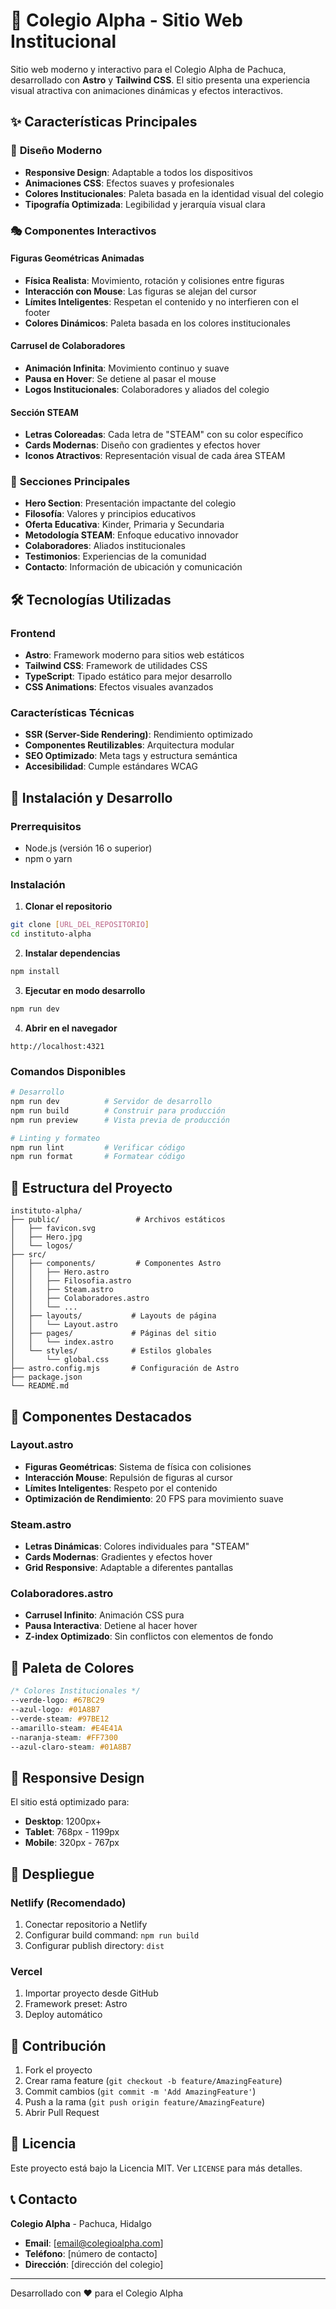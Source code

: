 # 🏫 Colegio Alpha - Sitio Web Institucional

Sitio web moderno y interactivo para el Colegio Alpha de Pachuca, desarrollado con **Astro** y **Tailwind CSS**. El sitio presenta una experiencia visual atractiva con animaciones dinámicas y efectos interactivos.

## ✨ Características Principales

### 🎨 **Diseño Moderno**
- **Responsive Design**: Adaptable a todos los dispositivos
- **Animaciones CSS**: Efectos suaves y profesionales
- **Colores Institucionales**: Paleta basada en la identidad visual del colegio
- **Tipografía Optimizada**: Legibilidad y jerarquía visual clara

### 🎭 **Componentes Interactivos**

#### **Figuras Geométricas Animadas**
- **Física Realista**: Movimiento, rotación y colisiones entre figuras
- **Interacción con Mouse**: Las figuras se alejan del cursor
- **Límites Inteligentes**: Respetan el contenido y no interfieren con el footer
- **Colores Dinámicos**: Paleta basada en los colores institucionales

#### **Carrusel de Colaboradores**
- **Animación Infinita**: Movimiento continuo y suave
- **Pausa en Hover**: Se detiene al pasar el mouse
- **Logos Institucionales**: Colaboradores y aliados del colegio

#### **Sección STEAM**
- **Letras Coloreadas**: Cada letra de "STEAM" con su color específico
- **Cards Modernas**: Diseño con gradientes y efectos hover
- **Iconos Atractivos**: Representación visual de cada área STEAM

### 📱 **Secciones Principales**

- **Hero Section**: Presentación impactante del colegio
- **Filosofía**: Valores y principios educativos
- **Oferta Educativa**: Kinder, Primaria y Secundaria
- **Metodología STEAM**: Enfoque educativo innovador
- **Colaboradores**: Aliados institucionales
- **Testimonios**: Experiencias de la comunidad
- **Contacto**: Información de ubicación y comunicación

## 🛠️ Tecnologías Utilizadas

### **Frontend**
- **Astro**: Framework moderno para sitios web estáticos
- **Tailwind CSS**: Framework de utilidades CSS
- **TypeScript**: Tipado estático para mejor desarrollo
- **CSS Animations**: Efectos visuales avanzados

### **Características Técnicas**
- **SSR (Server-Side Rendering)**: Rendimiento optimizado
- **Componentes Reutilizables**: Arquitectura modular
- **SEO Optimizado**: Meta tags y estructura semántica
- **Accesibilidad**: Cumple estándares WCAG

## 🚀 Instalación y Desarrollo

### **Prerrequisitos**
- Node.js (versión 16 o superior)
- npm o yarn

### **Instalación**

1. **Clonar el repositorio**
```bash
git clone [URL_DEL_REPOSITORIO]
cd instituto-alpha
```

2. **Instalar dependencias**
```bash
npm install
```

3. **Ejecutar en modo desarrollo**
```bash
npm run dev
```

4. **Abrir en el navegador**
```
http://localhost:4321
```

### **Comandos Disponibles**

```bash
# Desarrollo
npm run dev          # Servidor de desarrollo
npm run build        # Construir para producción
npm run preview      # Vista previa de producción

# Linting y formateo
npm run lint         # Verificar código
npm run format       # Formatear código
```

## 📁 Estructura del Proyecto

```
instituto-alpha/
├── public/                 # Archivos estáticos
│   ├── favicon.svg
│   ├── Hero.jpg
│   └── logos/
├── src/
│   ├── components/         # Componentes Astro
│   │   ├── Hero.astro
│   │   ├── Filosofia.astro
│   │   ├── Steam.astro
│   │   ├── Colaboradores.astro
│   │   └── ...
│   ├── layouts/           # Layouts de página
│   │   └── Layout.astro
│   ├── pages/             # Páginas del sitio
│   │   └── index.astro
│   └── styles/            # Estilos globales
│       └── global.css
├── astro.config.mjs       # Configuración de Astro
├── package.json
└── README.md
```

## 🎯 Componentes Destacados

### **Layout.astro**
- **Figuras Geométricas**: Sistema de física con colisiones
- **Interacción Mouse**: Repulsión de figuras al cursor
- **Límites Inteligentes**: Respeto por el contenido
- **Optimización de Rendimiento**: 20 FPS para movimiento suave

### **Steam.astro**
- **Letras Dinámicas**: Colores individuales para "STEAM"
- **Cards Modernas**: Gradientes y efectos hover
- **Grid Responsive**: Adaptable a diferentes pantallas

### **Colaboradores.astro**
- **Carrusel Infinito**: Animación CSS pura
- **Pausa Interactiva**: Detiene al hacer hover
- **Z-index Optimizado**: Sin conflictos con elementos de fondo

## 🎨 Paleta de Colores

```css
/* Colores Institucionales */
--verde-logo: #67BC29
--azul-logo: #01A8B7
--verde-steam: #97BE12
--amarillo-steam: #E4E41A
--naranja-steam: #FF7300
--azul-claro-steam: #01A8B7
```

## 📱 Responsive Design

El sitio está optimizado para:
- **Desktop**: 1200px+
- **Tablet**: 768px - 1199px
- **Mobile**: 320px - 767px

## 🚀 Despliegue

### **Netlify (Recomendado)**
1. Conectar repositorio a Netlify
2. Configurar build command: `npm run build`
3. Configurar publish directory: `dist`

### **Vercel**
1. Importar proyecto desde GitHub
2. Framework preset: Astro
3. Deploy automático

## 🤝 Contribución

1. Fork el proyecto
2. Crear rama feature (`git checkout -b feature/AmazingFeature`)
3. Commit cambios (`git commit -m 'Add AmazingFeature'`)
4. Push a la rama (`git push origin feature/AmazingFeature`)
5. Abrir Pull Request

## 📄 Licencia

Este proyecto está bajo la Licencia MIT. Ver `LICENSE` para más detalles.

## 📞 Contacto

**Colegio Alpha** - Pachuca, Hidalgo
- **Email**: [email@colegioalpha.com]
- **Teléfono**: [número de contacto]
- **Dirección**: [dirección del colegio]

---

Desarrollado con ❤️ para el Colegio Alpha
